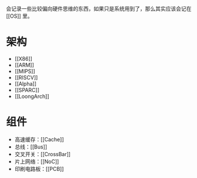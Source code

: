 会记录一些比较偏向硬件思维的东西，如果只是系统用到了，那么其实应该会记在 [[OS]] 里。

# 架构

- [[X86]]
- [[ARM]]
- [[MIPS]]
- [[RISCV]]
- [[Alpha]]
- [[SPARC]]
- [[LoongArch]]

# 组件

- 高速缓存：[[Cache]]
- 总线：[[Bus]]
- 交叉开关：[[CrossBar]]
- 片上网络：[[NoC]]
- 印刷电路板：[[PCB]]
